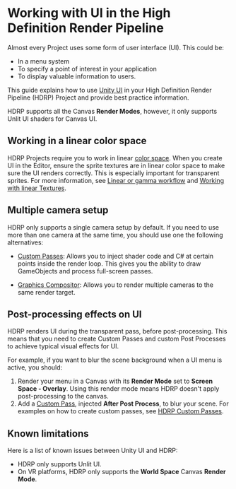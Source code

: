 # Working with UI in the High Definition Render Pipeline

Almost every Project uses some form of user interface (UI). This could be: 

* In a menu system
* To specify a point of interest in your application
* To display valuable information to users. 

This guide explains how to use [Unity UI](https://docs.unity3d.com/Packages/com.unity.ugui@latest) in your High Definition Render Pipeline (HDRP) Project and provide best practice information.

HDRP supports all the Canvas **Render Modes**, however, it only supports Unlit UI shaders for Canvas UI.

## Working in a linear color space
HDRP Projects require you to work in linear [color space](https://docs.unity3d.com/Manual/LinearLighting.html). When you create UI in the Editor, ensure the sprite textures are in linear color space to make sure the UI renders correctly. This is especially important for transparent sprites. For more information, see [Linear or gamma workflow](https://docs.unity3d.com/Manual/LinearRendering-LinearOrGammaWorkflow.html) and [Working with linear Textures](https://docs.unity3d.com/Manual/LinearRendering-LinearTextures.html).

## Multiple camera setup
HDRP only supports a single camera setup by default. If you need to use more than one camera at the same time, you should use one the following alternatives:


* [Custom Passes](Custom-Pass.md): Allows you to inject shader code and C# at certain points inside the render loop. This gives you the ability to draw GameObjects and process full-screen passes.


* [Graphics Compositor](Compositor-Main.md): Allows you to render multiple cameras to the same render target.

## Post-processing effects on UI
HDRP renders UI during the transparent pass, before post-processing. This means that you need to create Custom Passes and custom Post Processes to achieve typical visual effects for UI.

For example, if you want to blur the scene background when a UI menu is active, you should:

1. Render your menu in a Canvas with its **Render Mode** set to **Screen Space - Overlay**. Using this render mode means HDRP doesn't apply post-processing to the canvas.
2. Add a [Custom Pass](Custom-Pass.md), injected **After Post Process**, to blur your scene. For examples on how to create custom passes, see [HDRP Custom Passes](https://github.com/alelievr/HDRP-Custom-Passes).

## Known limitations
Here is a list of known issues between Unity UI and HDRP:

* HDRP only supports Unlit UI.
* On VR platforms, HDRP only supports the **World Space** Canvas **Render Mode**.
